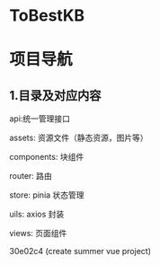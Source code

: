 
# ToBestKB

# 项目导航

## 1.目录及对应内容

api:统一管理接口

assets: 资源文件（静态资源，图片等）

components: 块组件

router: 路由

store: pinia 状态管理

uils: axios 封装

views: 页面组件

30e02c4 (create summer vue project)
